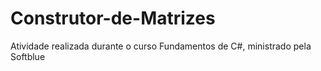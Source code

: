 # Construtor-de-Matrizes
Atividade realizada durante o curso Fundamentos de C#, ministrado pela Softblue
